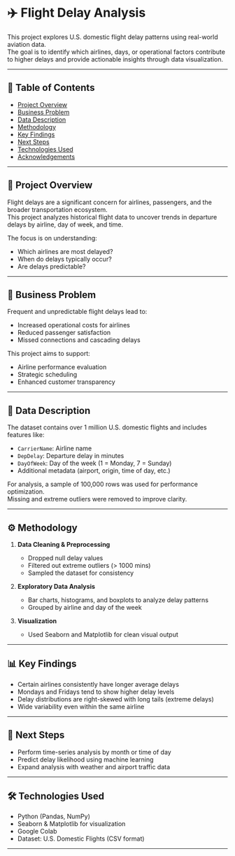 # ✈️ Flight Delay Analysis

This project explores U.S. domestic flight delay patterns using real-world aviation data.  
The goal is to identify which airlines, days, or operational factors contribute to higher delays and provide actionable insights through data visualization.

---

## 📑 Table of Contents
- [Project Overview](#project-overview)
- [Business Problem](#business-problem)
- [Data Description](#data-description)
- [Methodology](#methodology)
- [Key Findings](#key-findings)
- [Next Steps](#next-steps)
- [Technologies Used](#technologies-used)
- [Acknowledgements](#acknowledgements)

---

## 📌 Project Overview

Flight delays are a significant concern for airlines, passengers, and the broader transportation ecosystem.  
This project analyzes historical flight data to uncover trends in departure delays by airline, day of week, and time.

The focus is on understanding:
- Which airlines are most delayed?
- When do delays typically occur?
- Are delays predictable?

---

## 🧩 Business Problem

Frequent and unpredictable flight delays lead to:
- Increased operational costs for airlines
- Reduced passenger satisfaction
- Missed connections and cascading delays

This project aims to support:
- Airline performance evaluation
- Strategic scheduling
- Enhanced customer transparency

---

## 🧾 Data Description

The dataset contains over 1 million U.S. domestic flights and includes features like:
- `CarrierName`: Airline name
- `DepDelay`: Departure delay in minutes
- `DayOfWeek`: Day of the week (1 = Monday, 7 = Sunday)
- Additional metadata (airport, origin, time of day, etc.)

For analysis, a sample of 100,000 rows was used for performance optimization.  
Missing and extreme outliers were removed to improve clarity.

---

## ⚙️ Methodology

1. **Data Cleaning & Preprocessing**
   - Dropped null delay values
   - Filtered out extreme outliers (> 1000 mins)
   - Sampled the dataset for consistency

2. **Exploratory Data Analysis**
   - Bar charts, histograms, and boxplots to analyze delay patterns
   - Grouped by airline and day of the week

3. **Visualization**
   - Used Seaborn and Matplotlib for clean visual output

---

## 📊 Key Findings

- Certain airlines consistently have longer average delays
- Mondays and Fridays tend to show higher delay levels
- Delay distributions are right-skewed with long tails (extreme delays)
- Wide variability even within the same airline

---

## 🔮 Next Steps

- Perform time-series analysis by month or time of day
- Predict delay likelihood using machine learning
- Expand analysis with weather and airport traffic data

---

## 🛠 Technologies Used

- Python (Pandas, NumPy)
- Seaborn & Matplotlib for visualization
- Google Colab
- Dataset: U.S. Domestic Flights (CSV format)

---


